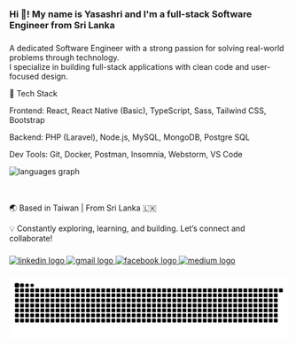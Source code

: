 <h3 align="left">Hi 👋! My name is Yasashri and I'm a full-stack Software Engineer from Sri Lanka</h3>

###


###

<div align="left">
  <p>A dedicated Software Engineer with a strong passion for solving real-world problems through technology. <br>
    I specialize in building full-stack applications with clean code and user-focused design.

🔧 Tech Stack

Frontend: React, React Native (Basic), TypeScript, Sass, Tailwind CSS, Bootstrap

Backend: PHP (Laravel), Node.js, MySQL, MongoDB, Postgre SQL

Dev Tools: Git, Docker, Postman, Insomnia, Webstorm, VS Code
<br>

<div align="left">
  <img src="https://github-readme-stats.vercel.app/api/top-langs?username=Yasashri&locale=en&hide_title=false&layout=compact&card_width=320&langs_count=5&theme=dracula&hide_border=false" height="150" alt="languages graph"  />
</div>

<br>
<br>

🌏 Based in Taiwan | From Sri Lanka 🇱🇰

💡 Constantly exploring, learning, and building. Let’s connect and collaborate!</p>
</div>

###

<div align="left">
  <a href="https://www.linkedin.com/in/yasashri/" target="_blank">
    <img src="https://img.shields.io/static/v1?message=LinkedIn&logo=linkedin&label=&color=0077B5&logoColor=white&labelColor=&style=for-the-badge" height="35" alt="linkedin logo"  />
  </a>
  <a href="ymedagedara@gmail.com" target="_blank">
    <img src="https://img.shields.io/static/v1?message=Gmail&logo=gmail&label=&color=D14836&logoColor=white&labelColor=&style=for-the-badge" height="35" alt="gmail logo"  />
  </a>
  <a href="https://web.facebook.com/yasashri" target="_blank">
    <img src="https://img.shields.io/static/v1?message=Facebook&logo=facebook&label=&color=1877F2&logoColor=white&labelColor=&style=for-the-badge" height="35" alt="facebook logo"  />
  </a>
  <a href="https://medium.com/@ymedagedara" target="_blank">
    <img src="https://img.shields.io/static/v1?message=Medium&logo=medium&label=&color=12100E&logoColor=white&labelColor=&style=for-the-badge" height="35" alt="medium logo"  />
  </a>
</div>

###

<picture>
  <source media="(prefers-color-scheme: dark)" srcset="https://raw.githubusercontent.com/Yasashri/Yasashri/output/github-snake-dark.svg" />
  <source media="(prefers-color-scheme: light)" srcset="https://raw.githubusercontent.com/Yasashri/Yasashri/output/github-snake.svg" />
  <img alt="github-snake" src="https://raw.githubusercontent.com/Yasashri/Yasashri/output/github-snake.svg" />
</picture>
